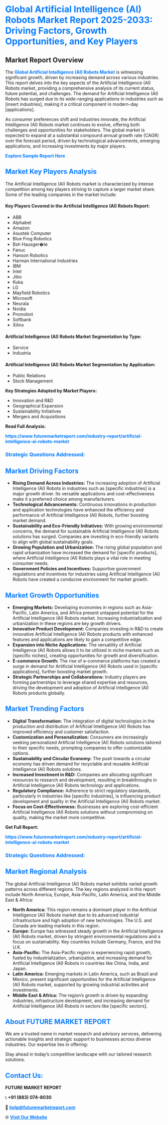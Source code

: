 <h1 style="color: #007BFF;">Global Artificial Intelligence (AI) Robots Market Report 2025-2033: Driving Factors, Growth Opportunities, and Key Players</h1>

<section id="overview">
<h2>Market Report Overview</h2>
<p>The <a href="https://www.futuremarketreport.com/industry-report/artificial-intelligence-ai-robots-market" style="color: #007BFF; text-decoration: none;"><strong>Global Artificial Intelligence (AI) Robots Market</strong></a> is witnessing significant growth, driven by increasing demand across various industries. This report delves into the key aspects of the Artificial Intelligence (AI) Robots market, providing a comprehensive analysis of its current status, future potential, and challenges. The demand for Artificial Intelligence (AI) Robots has surged due to its wide-ranging applications in industries such as [insert industries], making it a critical component in modern-day [applications].</p>
<p>As consumer preferences shift and industries innovate, the Artificial Intelligence (AI) Robots market continues to evolve, offering both challenges and opportunities for stakeholders. The global market is expected to expand at a substantial compound annual growth rate (CAGR) over the forecast period, driven by technological advancements, emerging applications, and increasing investments by major players.</p>
</section>

<section id="overview">
<p><a href="https://www.futuremarketreport.com/request-sample/reportId=91914" style="color: #007BFF; text-decoration: none;"><strong>Explore Sample Report Here</strong></a></p>
</section>

<section id="key-players">
<h2 style="color: #007BFF;">Market Key Players Analysis</h2>
<p>The Artificial Intelligence (AI) Robots market is characterized by intense competition among key players striving to capture a larger market share. Some of the leading companies in the market include:</p>
<h4>Key Players Covered in the Artificial Intelligence (AI) Robots Report:</h4>
<ul><li>ABB</li><li>Alphabet</li><li>Amazon</li><li>Asustek Computer</li><li>Blue Frog Robotics</li><li>Bsh Hausger�te</li><li>Fanuc</li><li>Hanson Robotics</li><li>Harman International Industries</li><li>IBM</li><li>Intel</li><li>Jibo</li><li>Kuka</li><li>LG</li><li>Mayfield Robotics</li><li>Microsoft</li><li>Neurala</li><li>Nvidia</li><li>Promobot</li><li>Softbank</li><li>Xilinx</li></ul>
<h4>Artificial Intelligence (AI) Robots Market Segmentation by Type:</h4>
<ul><li>Service</li><li>Industria</li></ul>

<h4>Artificial Intelligence (AI) Robots Market Segmentation by Application:</h4>
<ul><li>Public Relations</li><li>Stock Management</li></ul>
<p><strong>Key Strategies Adopted by Market Players:</strong></p>
<ul>
<li>Innovation and R&D</li>
<li>Geographical Expansion</li>
<li>Sustainability Initiatives</li>
<li>Mergers and Acquisitions</li>
</ul>
</section>

<section>
<p><strong>Read Full Analysis: </strong></p><a href="https://www.futuremarketreport.com/industry-report/artificial-intelligence-ai-robots-market" style="color: #007BFF; text-decoration: none;"><strong>https://www.futuremarketreport.com/industry-report/artificial-intelligence-ai-robots-market</strong></a>
<h3 style="color: #007BFF;">Strategic Questions Addressed:</h3>
</section>

<section id="driving-factors">
<h2 style="color: #007BFF;">Market Driving Factors</h2>
<ul>
<li><strong>Rising Demand Across Industries:</strong> The increasing adoption of Artificial Intelligence (AI) Robots in industries such as [specific industries] is a major growth driver. Its versatile applications and cost-effectiveness make it a preferred choice among manufacturers.</li>
<li><strong>Technological Advancements:</strong> Continuous innovations in production and application technologies have enhanced the efficiency and performance of Artificial Intelligence (AI) Robots, further boosting market demand.</li>
<li><strong>Sustainability and Eco-Friendly Initiatives:</strong> With growing environmental concerns, the demand for sustainable Artificial Intelligence (AI) Robots solutions has surged. Companies are investing in eco-friendly variants to align with global sustainability goals.</li>
<li><strong>Growing Population and Urbanization:</strong> The rising global population and rapid urbanization have increased the demand for [specific products], where Artificial Intelligence (AI) Robots plays a vital role in meeting consumer needs.</li>
<li><strong>Government Policies and Incentives:</strong> Supportive government regulations and incentives for industries using Artificial Intelligence (AI) Robots have created a conducive environment for market growth.</li>
</ul>
</section>

<section id="growth-opportunities">
<h2 style="color: #007BFF;">Market Growth Opportunities</h2>
<ul>
<li><strong>Emerging Markets:</strong> Developing economies in regions such as Asia-Pacific, Latin America, and Africa present untapped potential for the Artificial Intelligence (AI) Robots market. Increasing industrialization and urbanization in these regions are key growth drivers.</li>
<li><strong>Innovative Product Development:</strong> Companies investing in R&D to create innovative Artificial Intelligence (AI) Robots products with enhanced features and applications are likely to gain a competitive edge.</li>
<li><strong>Expansion into Niche Applications:</strong> The versatility of Artificial Intelligence (AI) Robots allows it to be utilized in niche markets such as [specific niches], creating opportunities for growth and diversification.</li>
<li><strong>E-commerce Growth:</strong> The rise of e-commerce platforms has created a surge in demand for Artificial Intelligence (AI) Robots used in [specific applications], further boosting market growth.</li>
<li><strong>Strategic Partnerships and Collaborations:</strong> Industry players are forming partnerships to leverage shared expertise and resources, driving the development and adoption of Artificial Intelligence (AI) Robots products globally.</li>
</ul>
</section>

<section id="trending-factors">
<h2 style="color: #007BFF;">Market Trending Factors</h2>
<ul>
<li><strong>Digital Transformation:</strong> The integration of digital technologies in the production and distribution of Artificial Intelligence (AI) Robots has improved efficiency and customer satisfaction.</li>
<li><strong>Customization and Personalization:</strong> Consumers are increasingly seeking personalized Artificial Intelligence (AI) Robots solutions tailored to their specific needs, prompting companies to offer customizable options.</li>
<li><strong>Sustainability and Circular Economy:</strong> The push towards a circular economy has driven demand for recyclable and reusable Artificial Intelligence (AI) Robots solutions.</li>
<li><strong>Increased Investment in R&D:</strong> Companies are allocating significant resources to research and development, resulting in breakthroughs in Artificial Intelligence (AI) Robots technology and applications.</li>
<li><strong>Regulatory Compliance:</strong> Adherence to strict regulatory standards, particularly in industries like [specific industries], is influencing product development and quality in the Artificial Intelligence (AI) Robots market.</li>
<li><strong>Focus on Cost-Effectiveness:</strong> Businesses are exploring cost-efficient Artificial Intelligence (AI) Robots solutions without compromising on quality, making the market more competitive.</li>
</ul>
</section>

<section>
<p><strong>Get Full Report: </strong></p><a href="https://www.futuremarketreport.com/industry-report/artificial-intelligence-ai-robots-market" style="color: #007BFF; text-decoration: none;"><strong>https://www.futuremarketreport.com/industry-report/artificial-intelligence-ai-robots-market</strong></a>
<h3 style="color: #007BFF;">Strategic Questions Addressed:</h3>
</section>


<section id="regional-analysis">
<h2 style="color: #007BFF;">Market Regional Analysis</h2>
<p>The global Artificial Intelligence (AI) Robots market exhibits varied growth patterns across different regions. The key regions analyzed in this report include North America, Europe, Asia-Pacific, Latin America, and the Middle East & Africa:</p>
<ul>
<li><strong>North America:</strong> This region remains a dominant player in the Artificial Intelligence (AI) Robots market due to its advanced industrial infrastructure and high adoption of new technologies. The U.S. and Canada are leading markets in this region.</li>
<li><strong>Europe:</strong> Europe has witnessed steady growth in the Artificial Intelligence (AI) Robots market, driven by stringent environmental regulations and a focus on sustainability. Key countries include Germany, France, and the U.K.</li>
<li><strong>Asia-Pacific:</strong> The Asia-Pacific region is experiencing rapid growth, fueled by industrialization, urbanization, and increasing demand for Artificial Intelligence (AI) Robots in countries like China, India, and Japan.</li>
<li><strong>Latin America:</strong> Emerging markets in Latin America, such as Brazil and Mexico, present significant opportunities for the Artificial Intelligence (AI) Robots market, supported by growing industrial activities and investments.</li>
<li><strong>Middle East & Africa:</strong> The region’s growth is driven by expanding industries, infrastructure development, and increasing demand for Artificial Intelligence (AI) Robots in sectors like [specific sectors].</li>
</ul>
</section>

<footer>
<h2 style="color: #007BFF;">About FUTURE MARKET REPORT</h2>
<p>We are a trusted name in market research and advisory services, delivering actionable insights and strategic support to businesses across diverse industries. Our expertise lies in offering:</p>

<p>Stay ahead in today’s competitive landscape with our tailored research solutions.</p>

<h2 style="color: #007BFF;">Contact Us:</h2>
<p><strong>FUTURE MARKET REPORT</strong></p>
<p>📞 <strong>+91 (883) 074-8030</strong></p>
<p>📧 <strong><a href="mailto:help@futuremarketreport.com" style="color: #007BFF;">help@futuremarketreport.com</a></strong></p>
<p>🌐 <strong><a href="https://www.futuremarketreport.com/" style="color: #007BFF;">Visit Our Website</a></strong></p>
</footer>